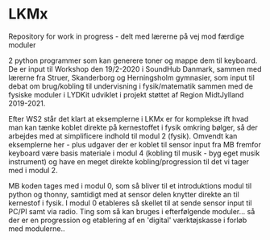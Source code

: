 # LKMx
Repository for work in progress - delt med lærerne på vej mod færdige moduler

2 python programmer som kan generere toner og mappe dem til keyboard. De er input til Workshop den 19/2-2020 i SoundHub Danmark,
sammen med lærerne fra Struer, Skanderborg og Herningsholm gymnasier, som input til debat om brug/kobling til undervisning i 
fysik/matematik sammen med de fysiske moduler i LYDKit udviklet i projekt støttet af Region MidtJylland 2019-2021.

Efter WS2 står det klart at eksemplerne i LKMx er for komplekse ift hvad man kan tænke koblet direkte på kernestoffet i fysik omkring bølger, så der arbejdes med at simplificere indhold til modul 2 (fysik). Omvendt kan eksemplerne her - plus udgaver der er koblet til sensor input fra MB fremfor keyboard være basis materiale i modul 4 (kobling til musik - byg eget musik instrument) og have en meget direkte kobling/progression til det vi tager med i modul 2.

MB koden tages med i modul 0, som så bliver til et introduktions modul til python og thonny, samtidigt med at sensor delen knytter direkte an til kernestof i fysik. I modul 0 etableres så skellet til at sende sensor input til PC/PI samt via radio. Ting som så kan bruges i efterfølgende moduler... så der er en progression og etablering af en 'digital' værktøjskasse i forløb med modulerne..
